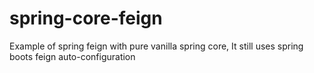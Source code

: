 # spring-core-feign
Example of spring feign with pure vanilla spring core, It still uses spring boots feign auto-configuration
